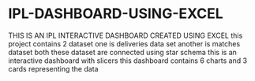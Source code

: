 # IPL-DASHBOARD-USING-EXCEL
THIS IS AN IPL INTERACTIVE DASHBOARD CREATED USING EXCEL
this project contains 2 dataset one is deliveries data set another is matches dataset
both these dataset are connected using star schema
this is an interactive dashboard with slicers
this dashboard contains 6 charts and 3 cards representing the data
